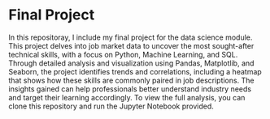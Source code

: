 # Final Project
In this repositoray, I include my final project for the data science module. 
This project delves into job market data to uncover the most sought-after technical skills, with a focus on Python, Machine Learning, and SQL. 
Through detailed analysis and visualization using Pandas, Matplotlib, and Seaborn, the project identifies trends and correlations, including a heatmap that shows how these skills are commonly paired in job descriptions. 
The insights gained can help professionals better understand industry needs and target their learning accordingly. 
To view the full analysis, you can clone this repository and run the Jupyter Notebook provided.
